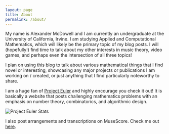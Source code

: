```yaml
---
layout: page
title: About
permalink: /about/
---
```

My name is Alexander McDowell and I am currently an undergraduate at the University of California, Irvine. I am studying Applied and Computational Mathematics, which will likely be the primary topic of my blog posts. I will (hopefully!) find time to talk about my other interests in music theory, video games, and perhaps even the intersection of all three topics!

I plan on using this blog to talk about various mathematical things that I find novel or interesting, showcasing any major projects or publications I am working on / created, or just anything that I find particularly noteworthy to share.

I am a huge fan of [Project Euler]() and highly encourage you check it out! It is basically a website that posts challenging mathematics problems with an emphasis on number theory, combinatorics, and algorithmic design.

![Project Euler Stats](https://projecteuler.net/profile/Luthanicus.png)

I also post arrangements and transcriptions on MuseScore. Check me out [here](https://musescore.com/user/1214651).
